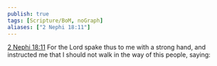 ```yaml
---
publish: true
tags: [Scripture/BoM, noGraph]
aliases: ["2 Nephi 18:11"]
---
```

[2 Nephi 18:11](https://churchofjesuschrist.org/study/scriptures/bofm/2-ne/18?lang=eng&id=p11#p11) For the Lord spake thus to me with a strong hand, and instructed me that I should not walk in the way of this people, saying:
